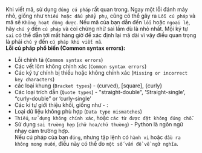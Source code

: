 Khi viết mã, sử dụng `đúng cú pháp` rất quan trong. Ngay một lỗi đánh máy nhỏ, giống như `thiếu hoặc dấu phẩy phụ`, cũng có thể gây ra ` Lỗi cú pháp ` và mã sẽ ` Không hoạt động được `. Nếu mã của bạn dẫn đến `lỗi` hoặc `ngoại lệ`, hãy `chú ý` đến ` cú pháp ` và coi chừng nhữ sai lầm dù là nhỏ nhất. Mội ký tự `sai` có thể dẫn tới mất hàng giờ để xác định lại mã dài vì vậy điều quan trọng là phải `chú ý` đến `cú pháp khi viết mã`. <br>
**Lỗi cú pháp phổ biến (Common syntax errors):**
* Lỗi chính tả (`Common syntax errors`) 
* Các vết lõm không chính xác (`Common syntax errors`)  
* Các ký tự chính bị thiếu hoặc không chính xác (`Missing or incorrect key characters`)  
 * các loại khung (`Bracket types`) - (curved), [square], {curly}  
 * Các loại trích dẫn (`Quote types`) - "straight-double", 'Straight-single', “curly-double” or ‘curly-single’  
 * Các kí tự giới thiệu khối, giống như - :  
* Loại dữ liệu không phù hợp (`Data type mismatches`)
*  ` Thiếu `, ` sử dụng không chính xác `, hoặc ` các từ được đặt không đúng chỗ `.
*  Sử dụng `sai trường hợp` (`chữ hoa/chữ thường`) - Python là ngôn ngữ nhạy cảm trường hợp.<br>
Nếu cú pháp của bạn `đúng`, nhưng tập lệnh có `hành vi` hoặc `đầu ra không mong muốn`, điều này có thể do `một số vấn đề về ngữ nghĩa`. 
